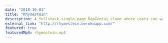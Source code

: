 ```yaml
---
date: "2018-10-01"
title: "Rhymestein"
description: A fullstack single-page RapGenius clone where users can write poems, add photos, and annotate their favorite works
external_link: "http://rhymestein.herokuapp.com/"
featured: true
featuredMp4: rhymestein.mp4
---
```


